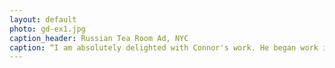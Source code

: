 ```yaml
---
layout: default
photo: gd-ex1.jpg
caption_header: Russian Tea Room Ad, NYC
caption: “I am absolutely delighted with Connor's work. He began work immediately and didn't stop (I was on deadline) until it was done. Creative and totally professional, he is someone I will definitely use in the future and someone I recommend to anyone without hesitation.”
---
```

